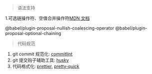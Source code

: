 > 语法支持

1.可选链操作符、空值合并操作符[MDN 文档](https://developer.mozilla.org/zh-CN/docs/Web/JavaScript/Reference/Operators/%E5%8F%AF%E9%80%89%E9%93%BE)

@babel/plugin-proposal-nullish-coalescing-operator
@babel/plugin-proposal-optional-chaining

> 代码规范

1. git commit 规范化: [commitlint](https://commitlint.js.org/#/)
2. git 提交钩子辅助工具: [husky](https://github.com/typicode/husky#readme)
3. 代码格式化: [prettier](https://prettier.io/), [pretty-quick](https://github.com/azz/pretty-quick#readme)
